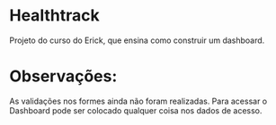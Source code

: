 # Healthtrack
Projeto do curso do Erick, que ensina como construir um dashboard.

# Observações:
As validações nos formes ainda não foram realizadas.
Para acessar o Dashboard pode ser colocado qualquer coisa nos dados de acesso.
